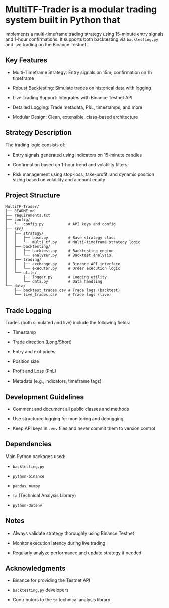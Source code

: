 # MultiTF-Trader is a modular trading system built in Python that
implements a multi-timeframe trading strategy using 15-minute entry
signals and 1-hour confirmations. It supports both backtesting via
`backtesting.py` and live trading on the Binance Testnet.

## Key Features 

-   Multi-Timeframe Strategy: Entry signals on 15m; confirmation on
    1h timeframe

-   Robust Backtesting: Simulate trades on historical data with
    logging

-   Live Trading Support: Integrates with Binance Testnet API

-   Detailed Logging: Trade metadata, P&L, timestamps, and more

-   Modular Design: Clean, extensible, class-based architecture

## Strategy Description 

The trading logic consists of:

-   Entry signals generated using indicators on 15-minute candles

-   Confirmation based on 1-hour trend and volatility filters

-   Risk management using stop-loss, take-profit, and dynamic position
    sizing based on volatility and account equity

## Project Structure 

    MultiTF-Trader/
    ├── README.md
    ├── requirements.txt
    ├── config/
    │   └── config.py           # API keys and config
    ├── src/
    │   ├── strategy/
    │   │   ├── base.py         # Base strategy class
    │   │   └── multi_tf.py     # Multi-timeframe strategy logic
    │   ├── backtesting/
    │   │   ├── backtest.py     # Backtesting engine
    │   │   └── analyzer.py     # Backtest analysis
    │   ├── trading/
    │   │   ├── exchange.py     # Binance API interface
    │   │   └── executor.py     # Order execution logic
    │   └── utils/
    │       ├── logger.py       # Logging utility
    │       └── data.py         # Data handling
    └── data/
        ├── backtest_trades.csv # Trade logs (backtest)
        └── live_trades.csv     # Trade logs (live)

## Trade Logging 

Trades (both simulated and live) include the following fields:

-   Timestamp

-   Trade direction (Long/Short)

-   Entry and exit prices

-   Position size

-   Profit and Loss (PnL)

-   Metadata (e.g., indicators, timeframe tags)

## Development Guidelines 

-   Comment and document all public classes and methods

-   Use structured logging for monitoring and debugging

-   Keep API keys in `.env` files and never commit them to version
    control

## Dependencies 

Main Python packages used:

-   `backtesting.py`

-   `python-binance`

-   `pandas`, `numpy`

-   `ta` (Technical Analysis Library)

-   `python-dotenv`

## Notes 

-   Always validate strategy thoroughly using Binance Testnet

-   Monitor execution latency during live trading

-   Regularly analyze performance and update strategy if needed

## Acknowledgments 

-   Binance for providing the Testnet API

-   `backtesting.py` developers

-   Contributors to the `ta` technical analysis library
